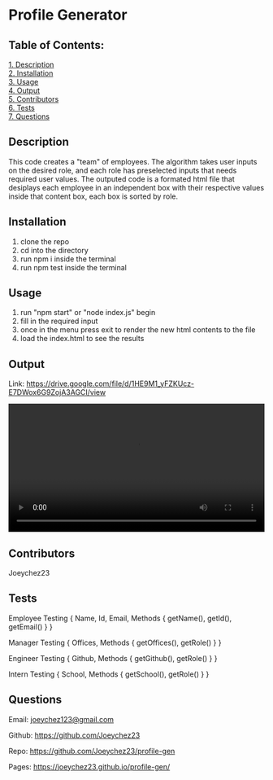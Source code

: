 # Profile Generator

## Table of Contents:

[1. Description](#Description)  
[2. Installation](#Installation)  
[3. Usage](#Usage)  
[4. Output](#Output)  
[5. Contributors](#Contributors)  
[6. Tests](#Tests)  
[7. Questions](#Questions)

## Description

This code creates a "team" of employees. The algorithm takes user inputs on the desired role, and each role has preselected inputs that needs required user values. The outputed code is a formated html file that desiplays each employee in an independent box with their respective values inside that content box, each box is sorted by role. 

## Installation

1. clone the repo
2. cd into the directory
3. run npm i inside the terminal
4. run npm test inside the terminal

## Usage

1. run "npm start" or "node index.js" begin
2. fill in the required input
3. once in the menu press exit to render the new html contents to the file
4. load the index.html to see the results

## Output
Link: https://drive.google.com/file/d/1HE9M1_yFZKUcz-E7DWox6G9ZojA3AGCI/view

<video width="100%" src="./public/video/video.webm" controls>
</video>


## Contributors

Joeychez23

## Tests

Employee Testing {
    Name,
    Id,
    Email,
    Methods {
        getName(),
        getId(),
        getEmail()
    }
}

Manager Testing {
    Offices,
    Methods {
        getOffices(),
        getRole()
    }
}

Engineer Testing {
    Github,
    Methods {
        getGithub(),
        getRole()
    }
}

Intern Testing {
    School,
    Methods {
        getSchool(),
        getRole()
    }
}

## Questions

Email: joeychez123@gmail.com

Github: https://github.com/Joeychez23

Repo: https://github.com/Joeychez23/profile-gen

Pages: https://joeychez23.github.io/profile-gen/


